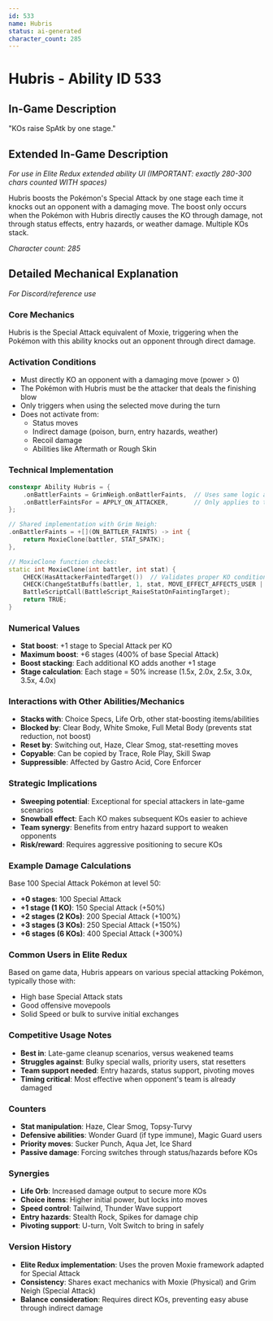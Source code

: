 ```yaml
---
id: 533
name: Hubris
status: ai-generated
character_count: 285
---
```


# Hubris - Ability ID 533

## In-Game Description
"KOs raise SpAtk by one stage."

## Extended In-Game Description
*For use in Elite Redux extended ability UI (IMPORTANT: exactly 280-300 chars counted WITH spaces)*

Hubris boosts the Pokémon's Special Attack by one stage each time it knocks out an opponent with a damaging move. The boost only occurs when the Pokémon with Hubris directly causes the KO through damage, not through status effects, entry hazards, or weather damage. Multiple KOs stack.

*Character count: 285*

## Detailed Mechanical Explanation
*For Discord/reference use*

### Core Mechanics
Hubris is the Special Attack equivalent of Moxie, triggering when the Pokémon with this ability knocks out an opponent through direct damage.

### Activation Conditions
- Must directly KO an opponent with a damaging move (power > 0)
- The Pokémon with Hubris must be the attacker that deals the finishing blow
- Only triggers when using the selected move during the turn
- Does not activate from:
  - Status moves
  - Indirect damage (poison, burn, entry hazards, weather)
  - Recoil damage
  - Abilities like Aftermath or Rough Skin

### Technical Implementation
```cpp
constexpr Ability Hubris = {
    .onBattlerFaints = GrimNeigh.onBattlerFaints,  // Uses same logic as Grim Neigh
    .onBattlerFaintsFor = APPLY_ON_ATTACKER,       // Only applies to the attacker
};

// Shared implementation with Grim Neigh:
.onBattlerFaints = +[](ON_BATTLER_FAINTS) -> int { 
    return MoxieClone(battler, STAT_SPATK); 
},

// MoxieClone function checks:
static int MoxieClone(int battler, int stat) {
    CHECK(HasAttackerFaintedTarget())  // Validates proper KO conditions
    CHECK(ChangeStatBuffs(battler, 1, stat, MOVE_EFFECT_AFFECTS_USER | STAT_BUFF_DONT_SET_BUFFERS, NULL))
    BattleScriptCall(BattleScript_RaiseStatOnFaintingTarget);
    return TRUE;
}
```

### Numerical Values
- **Stat boost**: +1 stage to Special Attack per KO
- **Maximum boost**: +6 stages (400% of base Special Attack)
- **Boost stacking**: Each additional KO adds another +1 stage
- **Stage calculation**: Each stage = 50% increase (1.5x, 2.0x, 2.5x, 3.0x, 3.5x, 4.0x)

### Interactions with Other Abilities/Mechanics
- **Stacks with**: Choice Specs, Life Orb, other stat-boosting items/abilities
- **Blocked by**: Clear Body, White Smoke, Full Metal Body (prevents stat reduction, not boost)
- **Reset by**: Switching out, Haze, Clear Smog, stat-resetting moves
- **Copyable**: Can be copied by Trace, Role Play, Skill Swap
- **Suppressible**: Affected by Gastro Acid, Core Enforcer

### Strategic Implications
- **Sweeping potential**: Exceptional for special attackers in late-game scenarios
- **Snowball effect**: Each KO makes subsequent KOs easier to achieve
- **Team synergy**: Benefits from entry hazard support to weaken opponents
- **Risk/reward**: Requires aggressive positioning to secure KOs

### Example Damage Calculations
Base 100 Special Attack Pokémon at level 50:
- **+0 stages**: 100 Special Attack
- **+1 stage (1 KO)**: 150 Special Attack (+50%)
- **+2 stages (2 KOs)**: 200 Special Attack (+100%)
- **+3 stages (3 KOs)**: 250 Special Attack (+150%)
- **+6 stages (6 KOs)**: 400 Special Attack (+300%)

### Common Users in Elite Redux
Based on game data, Hubris appears on various special attacking Pokémon, typically those with:
- High base Special Attack stats
- Good offensive movepools
- Solid Speed or bulk to survive initial exchanges

### Competitive Usage Notes
- **Best in**: Late-game cleanup scenarios, versus weakened teams
- **Struggles against**: Bulky special walls, priority users, stat resetters
- **Team support needed**: Entry hazards, status support, pivoting moves
- **Timing critical**: Most effective when opponent's team is already damaged

### Counters
- **Stat manipulation**: Haze, Clear Smog, Topsy-Turvy
- **Defensive abilities**: Wonder Guard (if type immune), Magic Guard users
- **Priority moves**: Sucker Punch, Aqua Jet, Ice Shard
- **Passive damage**: Forcing switches through status/hazards before KOs

### Synergies
- **Life Orb**: Increased damage output to secure more KOs
- **Choice items**: Higher initial power, but locks into moves
- **Speed control**: Tailwind, Thunder Wave support
- **Entry hazards**: Stealth Rock, Spikes for damage chip
- **Pivoting support**: U-turn, Volt Switch to bring in safely

### Version History
- **Elite Redux implementation**: Uses the proven Moxie framework adapted for Special Attack
- **Consistency**: Shares exact mechanics with Moxie (Physical) and Grim Neigh (Special Attack)
- **Balance consideration**: Requires direct KOs, preventing easy abuse through indirect damage